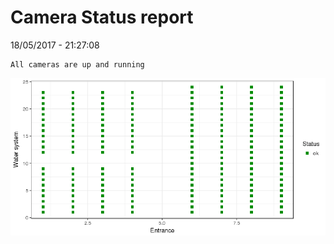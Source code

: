 Camera Status report
================
18/05/2017 - 21:27:08

    All cameras are up and running

![](camreport_files/figure-markdown_github/unnamed-chunk-2-1.png)
